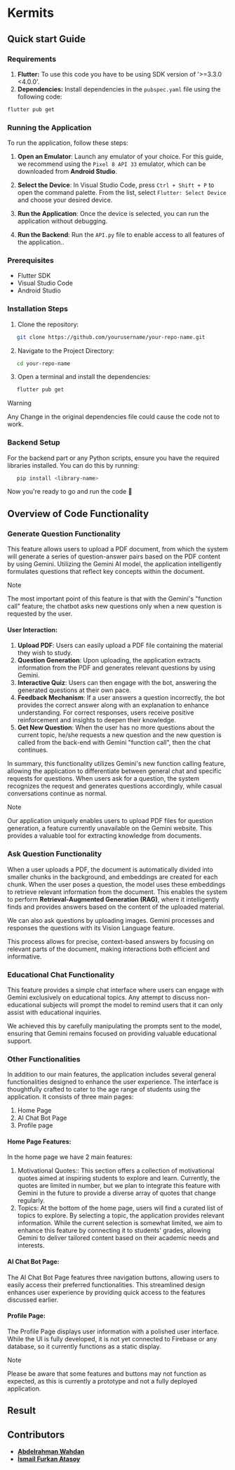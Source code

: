 # Kermits
## Quick start Guide
### Requirements
 1. **Flutter:** To use this code you have to be using SDK version of '>=3.3.0 <4.0.0'.
 2. **Dependencies:** Install dependencies in the `pubspec.yaml` file using the following code:
```bash
flutter pub get
```
### Running the Application
To run the application, follow these steps:

1. **Open an Emulator**: Launch any emulator of your choice. For this guide, we recommend using the `Pixel 8 API 33` emulator, which can be downloaded from **Android Studio**.

2. **Select the Device**: In Visual Studio Code, press `Ctrl + Shift + P` to open the command palette. From the list, select `Flutter: Select Device` and choose your desired device.

3. **Run the Application**: Once the device is selected, you can run the application without debugging.
   
4. **Run the Backend**: Run the `API.py` file to enable access to all features of the application..

### Prerequisites

- Flutter SDK
- Visual Studio Code
- Android Studio

### Installation Steps

1. Clone the repository:
```bash
   git clone https://github.com/yourusername/your-repo-name.git 
````
2. Navigate to the Project Directory:
```bash
   cd your-repo-name
````
3. Open a terminal and install the dependencies:
```bash
   flutter pub get
````

> [!Warning] 
> Any Change in the original dependencies file could cause the code not to work.

### Backend Setup
For the backend part or any Python scripts, ensure you have the required libraries installed. You can do this by running:
```bash
   pip install <library-name>
````

Now you're ready to go and run the code 🎉

## Overview of Code Functionality
### Generate Question Functionality
This feature allows users to upload a PDF document, from which the system will generate a series of question-answer pairs based on the PDF content by using Gemini. Utilizing the Gemini AI model, the application intelligently formulates questions that reflect key concepts within the document. 
> [!NOTE]
> The most important point of this feature is that with the Gemini's "function call" feature, the chatbot asks new questions only when a new question is requested by the user.

#### User Interaction:
1. **Upload PDF**: Users can easily upload a PDF file containing the material they wish to study.
2. **Question Generation**: Upon uploading, the application extracts information from the PDF and generates relevant questions by using Gemini.
3. **Interactive Quiz**: Users can then engage with the bot, answering the generated questions at their own pace.
4. **Feedback Mechanism**: If a user answers a question incorrectly, the bot provides the correct answer along with an explanation to enhance understanding. For correct responses, users receive positive reinforcement and insights to deepen their knowledge.
5. **Get New Question**: When the user has no more questions about the current topic, he/she requests a new question and the new question is called from the back-end with Gemini "function call", then the chat continues.


In summary, this functionality utilizes Gemini's new function calling feature, allowing the application to differentiate between general chat and specific requests for questions. When users ask for a question, the system recognizes the request and generates questions accordingly, while casual conversations continue as normal.

> [!NOTE] 
> Our application uniquely enables users to upload PDF files for question generation, a feature currently unavailable on the Gemini website. This provides a valuable tool for extracting knowledge from documents.


### Ask Question Functionality
When a user uploads a PDF, the document is automatically divided into smaller chunks in the background, and embeddings are created for each chunk. When the user poses a question, the model uses these embeddings to retrieve relevant information from the document. This enables the system to perform **Retrieval-Augmented Generation (RAG)**, where it intelligently finds and provides answers based on the content of the uploaded material.

We can also ask questions by uploading images. Gemini processes and responses the questions with its Vision Language feature.

This process allows for precise, context-based answers by focusing on relevant parts of the document, making interactions both efficient and informative.


### Educational Chat Functionality
This feature provides a simple chat interface where users can engage with Gemini exclusively on educational topics. Any attempt to discuss non-educational subjects will prompt the model to remind users that it can only assist with educational inquiries.

We achieved this by carefully manipulating the prompts sent to the model, ensuring that Gemini remains focused on providing valuable educational support.

### Other Functionalities
In addition to our main features, the application includes several general functionalities designed to enhance the user experience. The interface is thoughtfully crafted to cater to the age range of students using the application. It consists of three main pages:
1. Home Page
2. AI Chat Bot Page
3. Profile page

#### Home Page Features:
In the home page we have 2 main features:
1. Motivational Quotes::
   This section offers a collection of motivational quotes aimed at inspiring students to explore and learn. Currently, the quotes are limited in number, but we plan to integrate this feature with Gemini in the future to provide a diverse array of quotes that change regularly.
2. Topics:
  At the bottom of the home page, users will find a curated list of topics to explore. By selecting a topic, the application provides relevant information. While the current selection is somewhat limited, we aim to enhance this feature by connecting it to students' grades, allowing Gemini to deliver tailored content based on their academic needs and interests.

#### AI Chat Bot Page:
The AI Chat Bot Page features three navigation buttons, allowing users to easily access their preferred functionalities. This streamlined design enhances user experience by providing quick access to the features discussed earlier.

#### Profile Page:
The Profile Page displays user information with a polished user interface. While the UI is fully developed, it is not yet connected to Firebase or any database, so it currently functions as a static display.

> [!NOTE] 
> Please be aware that some features and buttons may not function as expected, as this is currently a prototype and not a fully deployed application.



## Result


## Contributors

- **[Abdelrahman Wahdan](https://github.com/Abdurrahman-Wahdan)**
- **[İsmail Furkan Atasoy](https://github.com/ifurkanatasoy)**

